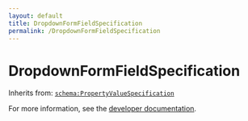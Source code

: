 ```yaml
---
layout: default
title: DropdownFormFieldSpecification
permalink: /DropdownFormFieldSpecification
---
```


# DropdownFormFieldSpecification


Inherits from: [`schema:PropertyValueSpecification`](https://schema.org/PropertyValueSpecification)

For more information, see the [developer documentation](https://developer.openactive.io/data-model/types/).